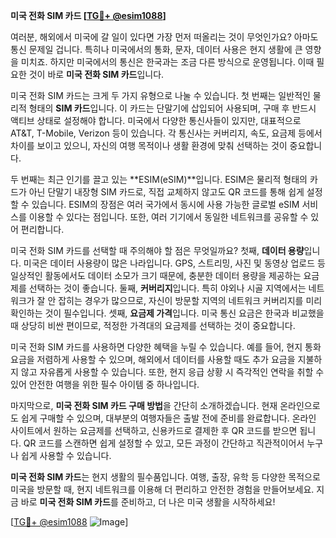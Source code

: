 **미국 전화 SIM 카드 [[TG💪+ @esim1088](https://t.me/s/esim1088)]**

여러분, 해외에서 미국에 갈 일이 있다면 가장 먼저 떠올리는 것이 무엇인가요? 아마도 통신 문제일 겁니다. 특히나 미국에서의 통화, 문자, 데이터 사용은 현지 생활에 큰 영향을 미치죠. 하지만 미국에서의 통신은 한국과는 조금 다른 방식으로 운영됩니다. 이때 필요한 것이 바로 **미국 전화 SIM 카드**입니다.

미국 전화 SIM 카드는 크게 두 가지 유형으로 나눌 수 있습니다. 첫 번째는 일반적인 물리적 형태의 **SIM 카드**입니다. 이 카드는 단말기에 삽입되어 사용되며, 구매 후 반드시 액티브 상태로 설정해야 합니다. 미국에서 다양한 통신사들이 있지만, 대표적으로 AT&T, T-Mobile, Verizon 등이 있습니다. 각 통신사는 커버리지, 속도, 요금제 등에서 차이를 보이고 있으니, 자신의 여행 목적이나 생활 환경에 맞춰 선택하는 것이 중요합니다.

두 번째는 최근 인기를 끌고 있는 **ESIM(eSIM)**입니다. ESIM은 물리적 형태의 카드가 아닌 단말기 내장형 SIM 카드로, 직접 교체하지 않고도 QR 코드를 통해 쉽게 설정할 수 있습니다. ESIM의 장점은 여러 국가에서 동시에 사용 가능한 글로벌 eSIM 서비스를 이용할 수 있다는 점입니다. 또한, 여러 기기에서 동일한 네트워크를 공유할 수 있어 편리합니다.

미국 전화 SIM 카드를 선택할 때 주의해야 할 점은 무엇일까요? 첫째, **데이터 용량**입니다. 미국은 데이터 사용량이 많은 나라입니다. GPS, 스트리밍, 사진 및 동영상 업로드 등 일상적인 활동에서도 데이터 소모가 크기 때문에, 충분한 데이터 용량을 제공하는 요금제를 선택하는 것이 좋습니다. 둘째, **커버리지**입니다. 특히 야외나 시골 지역에서는 네트워크가 잘 안 잡히는 경우가 많으므로, 자신이 방문할 지역의 네트워크 커버리지를 미리 확인하는 것이 필수입니다. 셋째, **요금제 가격**입니다. 미국 통신 요금은 한국과 비교했을 때 상당히 비싼 편이므로, 적정한 가격대의 요금제를 선택하는 것이 중요합니다.

미국 전화 SIM 카드를 사용하면 다양한 혜택을 누릴 수 있습니다. 예를 들어, 현지 통화 요금을 저렴하게 사용할 수 있으며, 해외에서 데이터를 사용할 때도 추가 요금을 지불하지 않고 자유롭게 사용할 수 있습니다. 또한, 현지 응급 상황 시 즉각적인 연락을 취할 수 있어 안전한 여행을 위한 필수 아이템 중 하나입니다.

마지막으로, **미국 전화 SIM 카드 구매 방법**을 간단히 소개하겠습니다. 현재 온라인으로도 쉽게 구매할 수 있으며, 대부분의 여행자들은 출발 전에 준비를 완료합니다. 온라인 사이트에서 원하는 요금제를 선택하고, 신용카드로 결제한 후 QR 코드를 받으면 됩니다. QR 코드를 스캔하면 쉽게 설정할 수 있고, 모든 과정이 간단하고 직관적이어서 누구나 쉽게 사용할 수 있습니다.

**미국 전화 SIM 카드**는 현지 생활의 필수품입니다. 여행, 출장, 유학 등 다양한 목적으로 미국을 방문할 때, 현지 네트워크를 이용해 더 편리하고 안전한 경험을 만들어보세요. 지금 바로 **미국 전화 SIM 카드**를 준비하고, 더 나은 미국 생활을 시작하세요!

[[TG💪+ @esim1088](https://t.me/s/esim1088) ![Image](https://i.postimg.cc/Y0z9fWf4/image.png)]